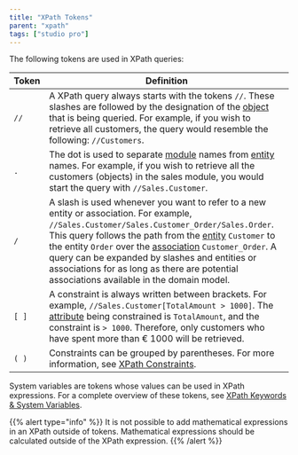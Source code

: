 ```yaml
---
title: "XPath Tokens"
parent: "xpath"
tags: ["studio pro"]
---
```



The following tokens are used in XPath queries:

| Token | Definition |
| --- | --- |
| `//` | A XPath query always starts with the tokens `//`. These slashes are followed by the designation of the [object](entities) that is being queried. For example, if you wish to retrieve all customers, the query would resemble the following: `//Customers`. |
| `.` | The dot is used to separate [module](modules) names from [entity](entities) names. For example, if you wish to retrieve all the customers (objects) in the sales module, you would start the query with `//Sales.Customer`. |
| `/` | A slash is used whenever you want to refer to a new entity or association. For example, `//Sales.Customer/Sales.Customer_Order/Sales.Order`. This query follows the path from the [entity](entities) `Customer` to the entity `Order` over the [association](associations) `Customer_Order`. A query can be expanded by slashes and entities or associations for as long as there are potential associations available in the domain model. |
| `[ ]` | A constraint is always written between brackets. For example, `//Sales.Customer[TotalAmount > 1000]`. The [attribute](attributes) being constrained is `TotalAmount`, and the constraint is `> 1000`. Therefore, only customers who have spent more than € 1000 will be retrieved. |
| `( )` | Constraints can be grouped by parentheses. For more information, see [XPath Constraints](xpath-constraints). |

System variables are tokens whose values can be used in XPath expressions. For a complete overview of these tokens, see [XPath Keywords & System Variables](/refguide/xpath-keywords-and-system-variables).

{{% alert type="info" %}}
It is not possible to add mathematical expressions in an XPath outside of tokens. Mathematical expressions should be calculated outside of the XPath expression.
{{% /alert %}}

